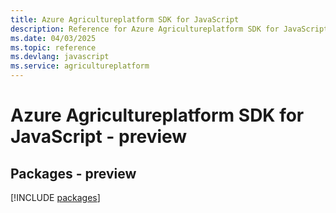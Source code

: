 ```yaml
---
title: Azure Agricultureplatform SDK for JavaScript
description: Reference for Azure Agricultureplatform SDK for JavaScript
ms.date: 04/03/2025
ms.topic: reference
ms.devlang: javascript
ms.service: agricultureplatform
---
```

# Azure Agricultureplatform SDK for JavaScript - preview
## Packages - preview
[!INCLUDE [packages](agricultureplatform-index.md)]